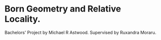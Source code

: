 # Born Geometry and Relative Locality. 
Bachelors' Project by Michael R Astwood. Supervised by Ruxandra Moraru.
